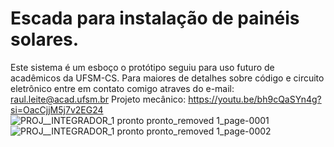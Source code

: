 # Escada para instalação de painéis solares.
Este sistema é um esboço o protótipo seguiu para uso futuro de acadêmicos da UFSM-CS. 
Para maiores de detalhes sobre código e circuito eletrônico entre em contato comigo atraves do e-mail: raul.leite@acad.ufsm.br
Projeto mecânico: https://youtu.be/bh9cQaSYn4g?si=OacCjjM5j7v2EG24
![PROJ__INTEGRADOR_1 pronto pronto_removed 1_page-0001](https://github.com/raulp2u/Escada-para-instala-o-de-pain-is-fotovoltaicos-pain-is-solares-./assets/37675435/f70e755a-b759-485b-9fa4-edda893f704d)
![PROJ__INTEGRADOR_1 pronto pronto_removed 1_page-0002](https://github.com/raulp2u/Escada-para-instala-o-de-pain-is-fotovoltaicos-pain-is-solares-./assets/37675435/57dfb18d-a8f6-48bc-866e-2ce1ce5200f6)
